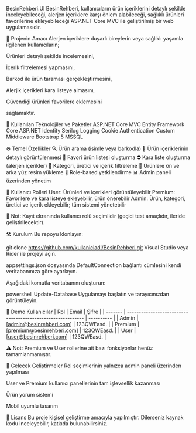 BesinRehberi.UI
BesinRehberi, kullanıcıların ürün içeriklerini detaylı şekilde inceleyebileceği, alerjen içeriklere karşı önlem alabileceği, sağlıklı ürünleri favorilerine ekleyebileceği ASP.NET Core MVC ile geliştirilmiş bir web uygulamasıdır.

🚀 Projenin Amacı
Alerjen içeriklere duyarlı bireylerin veya sağlıklı yaşamla ilgilenen kullanıcıların;

Ürünleri detaylı şekilde incelemesini,

İçerik filtrelemesi yapmasını,

Barkod ile ürün taraması gerçekleştirmesini,

Alerjik içerikleri kara listeye almasını,

Güvendiği ürünleri favorilere eklemesini

sağlamaktır.

🧰 Kullanılan Teknolojiler ve Paketler
ASP.NET Core MVC
Entity Framework Core
ASP.NET Identity
Serilog Logging
Cookie Authentication
Custom Middleware
Bootstrap 5
MSSQL

⚙️ Temel Özellikler
🔍 Ürün arama (isimle veya barkodla)
🧾 Ürün içeriklerinin detaylı görüntülenmesi
🖤 Favori ürün listesi oluşturma
⛔ Kara liste oluşturma (alerjen içerikler)
🧪 Kategori, üretici ve içerik filtreleme
📸 Ürünlere ön ve arka yüz resim yükleme
👥 Role-based yetkilendirme
📊 Admin paneli üzerinden yönetim

👥 Kullanıcı Rolleri
User: Ürünleri ve içerikleri görüntüleyebilir
Premium: Favorilere ve kara listeye ekleyebilir, ürün önerebilir
Admin: Ürün, kategori, üretici ve içerik ekleyebilir; tüm sistemi yönetebilir

🔐 Not: Kayıt ekranında kullanıcı rolü seçimlidir (geçici test amaçlıdır, ileride geliştirilecektir).

🛠️ Kurulum
Bu repoyu klonlayın:

git clone https://github.com/kullaniciadi/BesinRehberi.git
Visual Studio veya Rider ile projeyi açın.

appsettings.json dosyasında DefaultConnection bağlantı cümlesini kendi veritabanınıza göre ayarlayın.

Aşağıdaki komutla veritabanını oluşturun:

powershell
Update-Database
Uygulamayı başlatın ve tarayıcınızdan görüntüleyin.

👤 Demo Kullanıcılar
| Rol     | Email                                                       | Şifre      |
| ------- | ----------------------------------------------------------- | ---------- |
| Admin   | [admin@besinrehberi.com]                                    | 123QWEasd. |
| Premium | [premium@besinrehberi.com]                                  | 123QWEasd. |
| User    | [user@besinrehberi.com]                                     | 123QWEasd. |


⚠️ Not: Premium ve User rollerine ait bazı fonksiyonlar henüz tamamlanmamıştır.

📌 Gelecek Geliştirmeler
Rol seçimlerinin yalnızca admin paneli üzerinden yapılması

User ve Premium kullanıcı panellerinin tam işlevsellik kazanması

Ürün yorum sistemi

Mobil uyumlu tasarım

🪪 Lisans
Bu proje kişisel geliştirme amacıyla yapılmıştır. Dilerseniz kaynak kodu inceleyebilir, katkıda bulunabilirsiniz.

